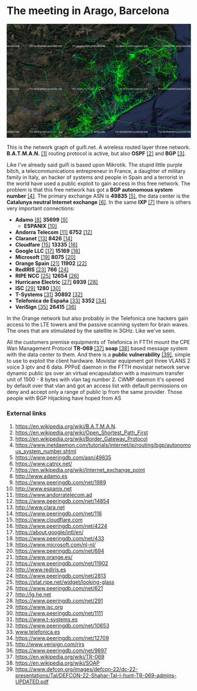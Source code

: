 # The meeting in Arago, Barcelona

![Guifi network](../Images/guifi-net.png)

This is the network graph of guifi.net. A wireless routed layer three network. **B.A.T.M.A.N.** [[1]](https://en.wikipedia.org/wiki/B.A.T.M.A.N.) routing protocol is active, but also **OSPF** [[2]](https://en.wikipedia.org/wiki/Open_Shortest_Path_First) and **BGP** [[3]](https://en.wikipedia.org/wiki/Border_Gateway_Protocol). 

Like I've already said guifi is based upon Mikrotik. The stupid little purple bitch, a telecommunications entrepreneur in France, a daughter of military family in Italy, an hacker of systems and people in Spain and a terrorist in the world have used a public exploit to gain access in this free  network. The problem is that this free network has got a **BGP autonomous system number** [[4]](https://www.inetdaemon.com/tutorials/internet/ip/routing/bgp/autonomous_system_number.shtml). The primary exchange ASN is **49835** [[5]](https://www.peeringdb.com/asn/49835), the data center is the **Catalunya neutral Internet exchange** [[6]](https://www.catnix.net/). In the same **IXP** [[7]](https://en.wikipedia.org/wiki/Internet_exchange_point) there is others very important connections:

- **Adamo** [[8]](http://www.adamo.es) **35699** [[9]](https://www.peeringdb.com/net/1989)
  - **ESPANIX** [[10]](http://www.espanix.net) 
- **Andorra Telecom** [[11]](
  https://www.andorratelecom.ad) **6752** [[12]](https://www.peeringdb.com/net/14854)
- **Claranet** [[13]](http://www.clara.net) **8426** [[14]](https://www.peeringdb.com/net/116)
- **Cloudfare** [[15]](https://www.cloudflare.com) **13335**  [[16]](https://www.peeringdb.com/net/4224)
- **Google LLC** [[17]](https://about.google/intl/en/) **15169** [[18]](https://www.peeringdb.com/net/433)
- **Microsoft** [[19]](https://www.microsoft.com/nl-nl/)  **8075** [[20]](https://www.peeringdb.com/net/694)
- **Orange Spain** [[21]](https://www.peeringdb.com/net/11902) **11902** [[22]](https://www.peeringdb.com/net/11902)
- **RedIRIS** [[23]](https://www.peeringdb.com/net/2813) **766** [[24]](https://www.peeringdb.com/net/2813)
- **RIPE NCC** [[25]](https://stat.ripe.net/widget/looking-glass) **12654** [[26]](https://www.peeringdb.com/net/621)
- **Hurricane Electric** [[27]](http://lg.he.net) **6939** [[28]](https://www.peeringdb.com/net/291)
- **ISC** [[29]](https://www.isc.org) **1280** [[30]](https://www.peeringdb.com/net/1111)
- **T-Systems** [[31]](https://www.t-systems.es) **30892** [[32]](https://www.peeringdb.com/net/10653)
- **Telefonica de España** [[33]](http://www.telefonica.es/) **3352** [[34]](https://www.peeringdb.com/net/12709)
- **VeriSign** [[35]](http://www.verisign.com/rirs) **26415** [[36]](https://www.peeringdb.com/net/9897)

In the Orange network but also probably in the Telefonica one hackers gain access to the LTE towers and the passive scanning system for brain waves. The ones that are stimulated by the satellite in 3GHz. Like we've seen. 

All the customers premise equipments of Telefonica in FTTH mount the CPE Wan Management Protocol **TR-069** [[37]](https://en.wikipedia.org/wiki/TR-069) **soap** [[38]](https://en.wikipedia.org/wiki/SOAP) based message system with the data center to them. And there is a **public vulnerability** [[39]](https://www.defcon.org/images/defcon-22/dc-22-presentations/Tal/DEFCON-22-Shahar-TaI-I-hunt-TR-069-admins-UPDATED.pdf), simple to use to exploit the client hardware. Movistar equipment got three VLANS 2 voice 3 iptv and 6 data. PPPoE daemon in the FTTH movistar network serve dynamic public ips over an virtual encapsulation with a maximum transfer unit of 1500  - 8 bytes with vlan tag number 2. CWMP daemon it's opened by default over that vlan and got an access list with default permissions on deny and accept only a range of public ip from the same provider. Those people with BGP Hijacking have hoped from AS 

### External links

1. https://en.wikipedia.org/wiki/B.A.T.M.A.N.
2. https://en.wikipedia.org/wiki/Open_Shortest_Path_First
3. https://en.wikipedia.org/wiki/Border_Gateway_Protocol
4. https://www.inetdaemon.com/tutorials/internet/ip/routing/bgp/autonomous_system_number.shtml
5. https://www.peeringdb.com/asn/49835
6. https://www.catnix.net/
7. https://en.wikipedia.org/wiki/Internet_exchange_point
8. http://www.adamo.es
9. https://www.peeringdb.com/net/1989
10. http://www.espanix.net
11. https://www.andorratelecom.ad
12. https://www.peeringdb.com/net/14854
13. http://www.clara.net
14. https://www.peeringdb.com/net/116
15. https://www.cloudflare.com
16. https://www.peeringdb.com/net/4224
17. https://about.google/intl/en/
18. https://www.peeringdb.com/net/433
19. https://www.microsoft.com/nl-nl/
20. https://www.peeringdb.com/net/694
21. https://www.orange.es/
22. https://www.peeringdb.com/net/11902
23. http://www.rediris.es
24. https://www.peeringdb.com/net/2813
25. https://stat.ripe.net/widget/looking-glass
26. https://www.peeringdb.com/net/621
27. http://lg.he.net
28. https://www.peeringdb.com/net/291
29. https://www.isc.org
30. https://www.peeringdb.com/net/1111
31. https://www.t-systems.es
32. https://www.peeringdb.com/net/10653
33. www.telefonica.es
34. https://www.peeringdb.com/net/12709
35. http://www.verisign.com/rirs
36. https://www.peeringdb.com/net/9897
37. https://en.wikipedia.org/wiki/TR-069
38. https://en.wikipedia.org/wiki/SOAP
39. https://www.defcon.org/images/defcon-22/dc-22-presentations/Tal/DEFCON-22-Shahar-TaI-I-hunt-TR-069-admins-UPDATED.pdf